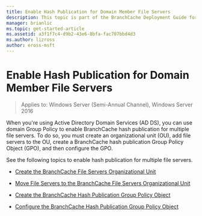 ```yaml
---
title: Enable Hash Publication for Domain Member File Servers
description: This topic is part of the BranchCache Deployment Guide for Windows Server 2016, which demonstrates how to deploy BranchCache in distributed and hosted cache modes to optimize WAN bandwidth usage in branch offices
manager: brianlic
ms.topic: get-started-article
ms.assetid: a3f1f7c4-d9b2-43e6-8bfa-fac707bbd4d3
ms.author: lizross
author: eross-msft
---
```

# Enable Hash Publication for Domain Member File Servers

>Applies to: Windows Server (Semi-Annual Channel), Windows Server 2016

When you're using Active Directory Domain Services (AD DS), you can use domain Group Policy to enable BranchCache hash publication for multiple file servers. To do so, you must create an organizational unit (OU), add file servers to the OU, create a BranchCache hash publication Group Policy Object (GPO), and then configure the GPO.

See the following topics to enable hash publication for multiple file servers.

-   [Create the BranchCache File Servers Organizational Unit](../../branchcache/deploy/Create-the-BranchCache-File-Servers-Organizational-Unit.md)

-   [Move File Servers to the BranchCache File Servers Organizational Unit](../../branchcache/deploy/Move-File-Servers-to-the-BranchCache-File-Servers-Organizational-Unit.md)

-   [Create the BranchCache Hash Publication Group Policy Object](../../branchcache/deploy/Create-the-BranchCache-Hash-Publication-Group-Policy-Object.md)

-   [Configure the BranchCache Hash Publication Group Policy Object](../../branchcache/deploy/Configure-the-BranchCache-Hash-Publication-Group-Policy-Object.md)




